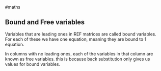 #maths 

Bound and Free variables
---

Variables that are leading ones in REF matrices are called bound variables. For each of these we have one equation, meaning they are bound to 1 equation.

In columns with no leading ones, each of the variables in that column are known as free variables. this is because back substitution only gives us values for bound variables.